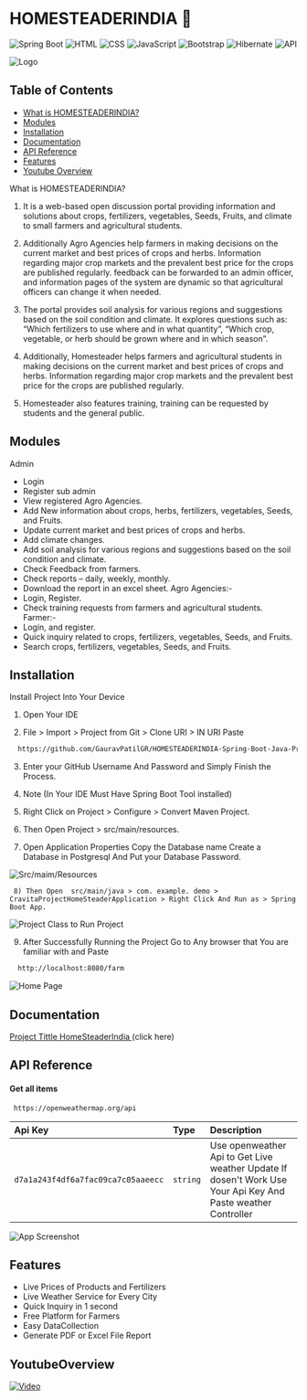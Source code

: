 # HOMESTEADERINDIA  🌱


![Spring Boot](https://img.shields.io/badge/Spring_Boot-2.7.1-green)
![HTML](https://img.shields.io/badge/HTML-5-red)
![CSS](https://img.shields.io/badge/CSS-3-blue)
![JavaScript](https://img.shields.io/badge/JavaScript-ES6-yellow)
![Bootstrap](https://img.shields.io/badge/Bootstrap-5.0-purple)
![Hibernate](https://img.shields.io/badge/Hibernate-JPA-yellreen)
![API](https://img.shields.io/badge/API-OpenWeatherMap-orange)

![Logo](https://github.com/GauravPatilGR/HOMESTEADERINDIA-Spring-Boot-Java-Project/assets/123281827/2d3f8385-fcac-4371-be42-5035260eea3a)

## Table of Contents

- [What is HOMESTEADERINDIA?](#what-is-homesteaderindia)
- [Modules](#modules)
- [Installation](#installation)
- [Documentation](#documentation)
- [API Reference](#api-reference)
- [Features](#features)
- [Youtube Overview](#YoutubeOverview)

 What is  HOMESTEADERINDIA?

1) It is a web-based open discussion portal providing information and solutions about crops, fertilizers, vegetables, Seeds, Fruits, and climate to small farmers and agricultural students.

2) Additionally Agro Agencies help farmers in making decisions on the current market and best prices of crops and herbs. Information regarding major crop markets and the prevalent best price for the crops are published regularly. feedback can be forwarded to an admin officer, and information pages of the system are dynamic so that agricultural officers can change it when needed.

3)  The portal provides soil analysis for various regions and suggestions based on the soil condition and climate. It explores questions such as: “Which fertilizers to use where and in what quantity”, “Which crop, vegetable, or herb should be grown 
where and in which season”.

4) Additionally, Homesteader helps farmers and agricultural students in making decisions on the current market and best prices of crops and herbs. Information regarding major crop markets and the prevalent best price for the crops are 
published regularly.

5) Homesteader also features training, training can be requested by students and the general public.




## Modules

Admin
- Login
- Register sub admin
- View registered Agro Agencies.
- Add New information about crops, herbs, fertilizers, vegetables, Seeds, and Fruits.
- Update current market and best prices of crops and herbs.
- Add climate changes.
- Add soil analysis for various regions and suggestions based on the soil condition and climate.
- Check Feedback from farmers.
- Check reports – daily, weekly, monthly.
- Download the report in an excel sheet.
Agro Agencies:-
- Login, Register.
- Check training requests from farmers and agricultural students.
Farmer:-
- Login, and register.
- Quick inquiry related to crops, fertilizers, vegetables, Seeds, and Fruits.
- Search crops, fertilizers, vegetables, Seeds, and Fruits.
## Installation

Install Project Into Your Device

 1) Open Your IDE

2) File > Import > Project from Git > Clone URI >  IN URI Paste

```bash
  https://github.com/GauravPatilGR/HOMESTEADERINDIA-Spring-Boot-Java-Project.git.
```
3) Enter your GitHub Username And Password and Simply Finish the Process.

  4) Note (In Your IDE Must Have Spring Boot Tool installed)

  5) Right Click on Project > Configure > Convert Maven Project.

  6) Then Open Project >  src/main/resources.

  7) Open Application  Properties Copy the Database name Create a Database in Postgresql And Put your Database Password.

   ![Src/maim/Resources](https://github.com/GauravPatilGR/HOMESTEADERINDIA-Spring-Boot-Java-Project/assets/123281827/bbe9e88a-89a0-4a12-a09d-d6dfa796679f)

     8) Then Open  src/main/java > com. example. demo > CravitaProjectHomeSteaderApplication > Right Click And Run as > Spring Boot App.

  ![Project Class to Run Project](https://github.com/GauravPatilGR/HOMESTEADERINDIA-Spring-Boot-Java-Project/assets/123281827/8c0b0204-5b4b-4035-afae-5e66776eedd3)

  9) After Successfully Running the Project Go to Any browser that You are familiar with and Paste

  
```bash
  http://localhost:8080/farm
```
     
 ![Home Page](https://github.com/GauravPatilGR/HOMESTEADERINDIA-Spring-Boot-Java-Project/assets/123281827/befb791f-fcd9-4094-83a3-d693105a0466)
    
## Documentation

[Project Tittle HomeSteaderIndia ](https://drive.google.com/file/d/1kH-WCFrIiqUMDn6PV3HR5xoWZdLGfplg/view?usp=sharing)(click here)


## API Reference

#### Get all items

```http
 https://openweathermap.org/api
```

| Api Key | Type     | Description                |
| :-------- | :------- | :------------------------- |
| `d7a1a243f4df6a7fac09ca7c05aaeecc` | `string` | Use openweather Api to Get Live weather Update If  dosen't Work Use Your Api Key And Paste weather Controller |






![App Screenshot](https://github.com/GauravPatilGR/HOMESTEADERINDIA-Spring-Boot-Java-Project/assets/123281827/5f2096f4-7631-47ec-8272-2d04a9e14bd7)




















## Features

- Live Prices of Products and Fertilizers
- Live Weather Service for Every City
- Quick Inquiry in 1 second
- Free Platform for Farmers
- Easy DataCollection 
- Generate PDF or Excel File Report







## YoutubeOverview
[![Video](https://img.youtube.com/vi/JlvKlv1fBp0/maxresdefault.jpg)](https://www.youtube.com/watch?v=JlvKlv1fBp0)
